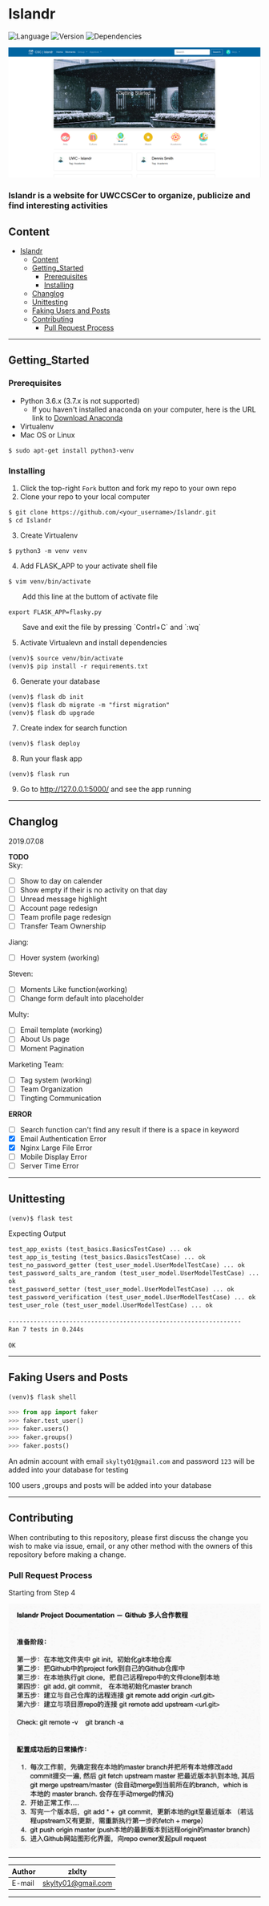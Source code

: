 Islandr 
=====
![Language](https://img.shields.io/badge/language-python-green.svg)  ![Version](https://img.shields.io/badge/version-0.1.0-yellow.svg)    ![Dependencies](https://img.shields.io/badge/dependencies-up_to_date-green.svg)
<div align=center><img src="app/static/pic/cover.png"/></div>

### Islandr is a website for UWCCSCer to organize, publicize and find interesting activities <!-- omit in toc -->

## Content
- [Islandr](#Islandr)
  - [Content](#Content)
  - [Getting_Started](#GettingStarted)
    - [Prerequisites](#Prerequisites)
    - [Installing](#Installing)
  - [Changlog](#Changlog)
  - [Unittesting](#Unittesting)
  - [Faking Users and Posts](#Faking-Users-and-Posts)
  - [Contributing](#Contributing)
    - [Pull Request Process](#Pull-Request-Process)

***
## Getting_Started
### Prerequisites
* Python 3.6.x (3.7.x is not supported)
  * If you haven't installed anaconda on your computer, here is the URL link to [Download Anaconda](https://www.anaconda.com/download)
* Virtualenv
* Mac OS or Linux
```
$ sudo apt-get install python3-venv
```
### Installing
1. Click the top-right `Fork` button and fork my repo to your own repo
2. Clone your repo to your local computer
```
$ git clone https://github.com/<your_username>/Islandr.git
$ cd Islandr
```
3. Create Virtualenv
```
$ python3 -m venv venv
```
4. Add FLASK_APP to your activate shell file
```
$ vim venv/bin/activate
```
<p style="text-indent:2em;">Add this line at the buttom of activate file</p>

```shell
export FLASK_APP=flasky.py
```
<p style="text-indent:2em;">Save and exit the file by pressing `Contrl+C` and `:wq`</p>  

5. Activate Virtualevn and install dependencies
```
(venv)$ source venv/bin/activate
(venv)$ pip install -r requirements.txt
```
6. Generate your database
```
(venv)$ flask db init
(venv)$ flask db migrate -m "first migration"
(venv)$ flask db upgrade
```
7. Create index for search function
```
(venv)$ flask deploy
```
8. Run your flask app
```
(venv)$ flask run
```
9. Go to http://127.0.0.1:5000/ and see the app running

***
## Changlog
2019.07.08

**TODO**  
Sky: 
- [ ] Show to day on calender
- [ ] Show empty if their is no activity on that day
- [ ] Unread message highlight
- [ ] Account page redesign
- [ ] Team profile page redesign
- [ ] Transfer Team Ownership

Jiang:
- [ ] Hover system (working)

Steven:
- [ ] Moments Like function(working)
- [ ] Change form default into placeholder

Multy:
- [ ] Email template (working)
- [ ] About Us page
- [ ] Moment Pagination

Marketing Team:
- [ ] Tag system (working)
- [ ] Team Organization
- [ ] Tingting Communication

**ERROR**
- [ ] Search function can't find any result if there is a space in keyword
- [x] Email Authentication Error
- [x] Nginx Large File Error
- [ ] Mobile Display Error
- [ ] Server Time Error

***
## Unittesting
```
(venv)$ flask test
```
Expecting Output
```
test_app_exists (test_basics.BasicsTestCase) ... ok
test_app_is_testing (test_basics.BasicsTestCase) ... ok
test_no_password_getter (test_user_model.UserModelTestCase) ... ok
test_password_salts_are_random (test_user_model.UserModelTestCase) ... ok
test_password_setter (test_user_model.UserModelTestCase) ... ok
test_password_verification (test_user_model.UserModelTestCase) ... ok
test_user_role (test_user_model.UserModelTestCase) ... ok

-----------------------------------------------------------------
Ran 7 tests in 0.244s

OK
```

***
## Faking Users and Posts
```
(venv)$ flask shell
```
```python
>>> from app import faker
>>> faker.test_user()
>>> faker.users()
>>> faker.groups()
>>> faker.posts()
```
An admin account with email `skylty01@gmail.com` and password `123` will be added into your database for testing

100 users ,groups and posts will be added into your database

***
## Contributing
When contributing to this repository, please first discuss the change you wish to make via issue, email, or any other method with the owners of this repository before making a change.
### Pull Request Process
Starting from Step 4
<div align=center><img width="800px" src="app/static/pic/contribute.jpg"/></div>

****

|Author|zlxlty|
|---|---|
|E-mail|skylty01@gmail.com|


****
